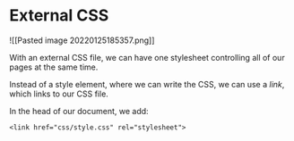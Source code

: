 # External CSS
![[Pasted image 20220125185357.png]]

With an external CSS file, we can have one stylesheet controlling all of our pages at the same time.

Instead of a style element, where we can write the CSS, we can use a *link*, which links to our CSS file.

In the head of our document, we add:
```
<link href="css/style.css" rel="stylesheet">
```
